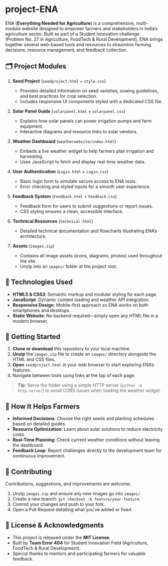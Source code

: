 # project-ENA

ENA (**Everything Needed for Agriculture**) is a comprehensive, multi-module website designed to empower farmers and stakeholders in India’s agriculture sector. Built as part of a Student Innovation challenge (Problem No. 27 in Agriculture, FoodTech & Rural Development), ENA brings together several web-based tools and resources to streamline farming decisions, resource management, and feedback collection.

## 🗂️ Project Modules

1. **Seed Project** (`seedproject.html` + `style.css`)

   * Provides detailed information on seed varieties, sowing guidelines, and best practices for crop selection.
   * Includes responsive UI components styled with a dedicated CSS file.

2. **Solar Panel Guide** (`solarpanel.html` + `solarpanel.css`)

   * Explains how solar panels can power irrigation pumps and farm equipment.
   * Interactive diagrams and resource links to solar vendors.

3. **Weather Dashboard** (`weatherwebsite/index.html`)

   * Embeds a live weather widget to help farmers plan irrigation and harvesting.
   * Uses JavaScript to fetch and display real-time weather data.

4. **User Authentication** (`Login.html` + `Login.css`)

   * Basic login form to simulate secure access to ENA tools.
   * Error checking and styled inputs for a smooth user experience.

5. **Feedback System** (`Feedback.html` + `Feedback.css`)

   * Feedback form for users to submit suggestions or report issues.
   * CSS styling ensures a clean, accessible interface.

6. **Technical Resources** (`technical.html`)

   * Detailed technical documentation and flowcharts illustrating ENA’s architecture.

7. **Assets** (`images.zip`)

   * Contains all image assets (icons, diagrams, photos) used throughout the site.
   * Unzip into an `images/` folder at the project root.

## 🔧 Technologies Used

* **HTML5 & CSS3**: Semantic markup and modular styling for each page.
* **JavaScript**: Dynamic content loading and weather API integration.
* **Responsive Design**: Mobile-first approach so ENA works on both smartphones and desktops.
* **Static Website**: No backend required—simply open any HTML file in a modern browser.

## 🚀 Getting Started

1. **Clone or download** this repository to your local machine.
2. **Unzip** the `images.zip` file to create an `images/` directory alongside the HTML and CSS files.
3. **Open** `seedproject.html` in your web browser to start exploring ENA’s features.
4. Navigate between tools using links at the top of each page.

> **Tip:** Serve the folder using a simple HTTP server (`python -m http.server`) to avoid CORS issues when loading the weather widget.

## 🎯 How It Helps Farmers

* **Informed Decisions**: Choose the right seeds and planting schedules based on detailed guides.
* **Resource Optimization**: Learn about solar solutions to reduce electricity costs.
* **Real-Time Planning**: Check current weather conditions without leaving the dashboard.
* **Feedback Loop**: Report challenges directly to the development team for continuous improvement.

## 🤝 Contributing

Contributions, suggestions, and improvements are welcome:

1. Unzip `images.zip` and ensure any new images go into `images/`.
2. Create a new branch: `git checkout -b feature/your-feature`.
3. Commit your changes and push to your fork.
4. Open a Pull Request detailing what you’ve added or fixed.

## 📄 License & Acknowledgments

* This project is released under the **MIT License**.
* Built by **Team Error 404** for Student Innovation Field (Agriculture, FoodTech & Rural Development).
* Special thanks to mentors and participating farmers for valuable feedback.
